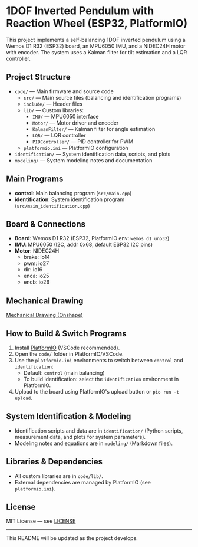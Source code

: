 # 1DOF Inverted Pendulum with Reaction Wheel (ESP32, PlatformIO)

This project implements a self-balancing 1DOF inverted pendulum using a Wemos D1 R32 (ESP32) board, an MPU6050 IMU, and a NIDEC24H motor with encoder. The system uses a Kalman filter for tilt estimation and a LQR controller.

## Project Structure
- `code/` — Main firmware and source code
  - `src/` — Main source files (balancing and identification programs)
  - `include/` — Header files
  - `lib/` — Custom libraries:
    - `IMU/` — MPU6050 interface
    - `Motor/` — Motor driver and encoder
    - `KalmanFilter/` — Kalman filter for angle estimation
    - `LQR/` — LQR controller
    - `PIDController/` — PID controller for PWM
  - `platformio.ini` — PlatformIO configuration
- `identification/` — System identification data, scripts, and plots
- `modeling/` — System modeling notes and documentation

## Main Programs
- **control**: Main balancing program (`src/main.cpp`)
- **identification**: System identification program (`src/main_identification.cpp`)

## Board & Connections
- **Board**: Wemos D1 R32 (ESP32, PlatformIO env: `wemos_d1_uno32`)
- **IMU**: MPU6050 (I2C, addr 0x68, default ESP32 I2C pins)
- **Motor**: NIDEC24H
  - brake: io14
  - pwm: io27
  - dir: io16
  - enca: io25
  - encb: io26

## Mechanical Drawing
[Mechanical Drawing (Onshape)](https://cad.onshape.com/documents/a3f5df55d0d81678d39d592b/w/adcc6d84828ac41bc0f0c0d9/e/42ce4c70408afcd2abf03366?renderMode=0&uiState=684b1568b4cbc23078795d5b)

## How to Build & Switch Programs
1. Install [PlatformIO](https://platformio.org/) (VSCode recommended).
2. Open the `code/` folder in PlatformIO/VSCode.
3. Use the `platformio.ini` environments to switch between `control` and `identification`:
   - Default: `control` (main balancing)
   - To build identification: select the `identification` environment in PlatformIO.
4. Upload to the board using PlatformIO's upload button or `pio run -t upload`.

## System Identification & Modeling
- Identification scripts and data are in `identification/` (Python scripts, measurement data, and plots for system parameters).
- Modeling notes and equations are in `modeling/` (Markdown files).

## Libraries & Dependencies
- All custom libraries are in `code/lib/`.
- External dependencies are managed by PlatformIO (see `platformio.ini`).

## License
MIT License — see [LICENSE](LICENSE)

---
This README will be updated as the project develops.
